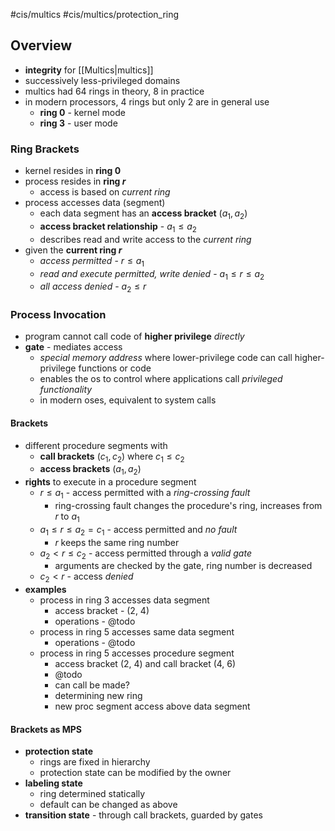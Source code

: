  #cis/multics #cis/multics/protection_ring
## Overview
- **integrity** for [[Multics|multics]]
- successively less-privileged domains
- multics had 64 rings in theory, 8 in practice
- in modern processors, 4 rings but only 2 are in general use
	- **ring 0** - kernel mode
	- **ring 3** - user mode
### Ring Brackets
- kernel resides in **ring 0**
- process resides in **ring $r$**
	- access is based on *current ring*
- process accesses data (segment)
	- each data segment has an **access bracket** $(a_1,a_2)$
	- **access bracket relationship** - $a_1 \leq a_2$
	- describes read and write access to the *current ring*
- given the **current ring $r$**
	- *access permitted* - $r \leq a_1$
	- *read and execute permitted, write denied* - $a_{1}\leq r\leq a_{2}$
	- *all access denied* - $a_{2}\leq r$
### Process Invocation
- program cannot call code of **higher privilege** *directly*
- **gate** - mediates access
	- *special memory address* where lower-privilege code can call higher-privilege functions or code
	- enables the os to control where applications call *privileged functionality*
	- in modern oses, equivalent to system calls
#### Brackets
- different procedure segments with
	- **call brackets** $(c_{1},c_{2})$ where $c_{1}\leq c_{2}$
	- **access brackets** $(a_{1},a_{2})$
- **rights** to execute in a procedure segment
	- $r\leq a_{1}$ - access permitted with a *ring-crossing fault*
		- ring-crossing fault changes the procedure's ring, increases from $r$ to $a_{1}$
	- $a_{1}\leq r\leq a_{2}=c_{1}$ - access permitted and *no fault*
		- $r$ keeps the same ring number
	- $a_{2}<r\leq c_{2}$ - access permitted through a *valid gate*
		- arguments are checked by the gate, ring number is decreased
	- $c_{2}<r$ - access *denied*
- **examples**
	- process in ring 3 accesses data segment
		- access bracket - (2, 4)
		- operations - @todo
	- process in ring 5 accesses same data segment
		- operations - @todo
	- process in ring 5 accesses procedure segment
		- access bracket (2, 4) and call bracket (4, 6)
		- @todo
		- can call be made?
		- determining new ring
		- new proc segment access above data segment
#### Brackets as MPS
- **protection state**
	- rings are fixed in hierarchy
	- protection state can be modified by the owner
- **labeling state**
	- ring determined statically
	- default can be changed as above
- **transition state** - through call brackets, guarded by gates